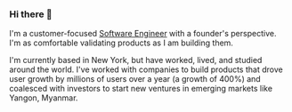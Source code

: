 ### Hi there 👋

<!--
**fmitra/fmitra** is a ✨ _special_ ✨ repository because its `README.md` (this file) appears on your GitHub profile.

Here are some ideas to get you started:

- 🔭 I’m currently working on ...
- 🌱 I’m currently learning ...
- 👯 I’m looking to collaborate on ...
- 🤔 I’m looking for help with ...
- 💬 Ask me about ...
- 📫 How to reach me: ...
- 😄 Pronouns: ...
- ⚡ Fun fact: ...
-->

I'm a customer-focused [Software Engineer](https://linkedin.com/in/francismitra) with a founder's perspective. I'm as comfortable validating products as I am building them.

I'm currently based in New York, but have worked, lived, and studied around the world. I've worked with companies to build products that drove user growth by millions of users over a year (a growth of 400%) and coalesced with investors to start new ventures in emerging markets like Yangon, Myanmar.
